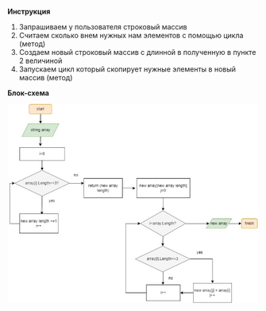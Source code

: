 **Инструкция**
1. Запрашиваем у пользователя строковый массив
2. Считаем сколько внем нужных нам элементов с помощью цикла (метод)
3. Создаем новый строковый массив с длинной в полученную в пункте 2 величиной
4. Запускаем цикл который скопирует нужные элементы в новый массив (метод)

**Блок-схема**

![scheme must be here!](block_scheme.jpg)